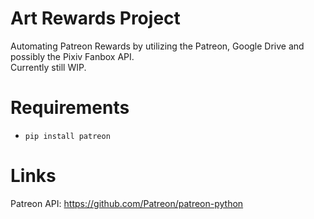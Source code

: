 # Art Rewards Project
 Automating Patreon Rewards by utilizing the Patreon, Google Drive and possibly the Pixiv Fanbox API.  
 Currently still WIP.
 
 # Requirements
 - `pip install patreon`
 
 # Links
 Patreon API: https://github.com/Patreon/patreon-python
